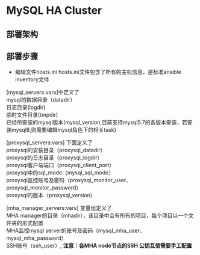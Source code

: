 # MySQL HA Cluster

## 部署架构


## 部署步骤
- 编辑文件hosts.ini
hosts.ini文件包含了所有的主机信息，是标准ansible inventory文件  

[mysql_servers:vars]中定义了  
mysql的数据目录（datadir）  
日志目录(logdir)  
临时文件目录(tmpdir)  
已经所安装的mysql版本(mysql_version,目前支持mysql5.7的各版本安装，若安装mysql8,则需要编辑mysql角色下的相关task)



[proxysql_servers:vars] 下面定义了  
proxysql的安装目录（proxysql_datadir）  
proxysql的日志目录（proxysql_logdir）   
proxysql客户端端口（proxysql_client_port）  
proxysql中的sql_mode（mysql_sql_mode）  
proxysql监控账号及密码（proxysql_monitor_user、proxysql_monitor_password）  
proxysql的版本（proxysql_version）  

[mha_manager_servers:vars] 变量组定义了  
MHA manager的目录（mhadir），该目录中会有所有的项目，每个项目以一个文件夹的形式配置  
MHA监控mysql server的账号及密码（mysql_mha_user、mysql_mha_password）  
SSH账号（ssh_user）, **注意：各MHA node节点的SSH 公钥互信需要手工配置**  

